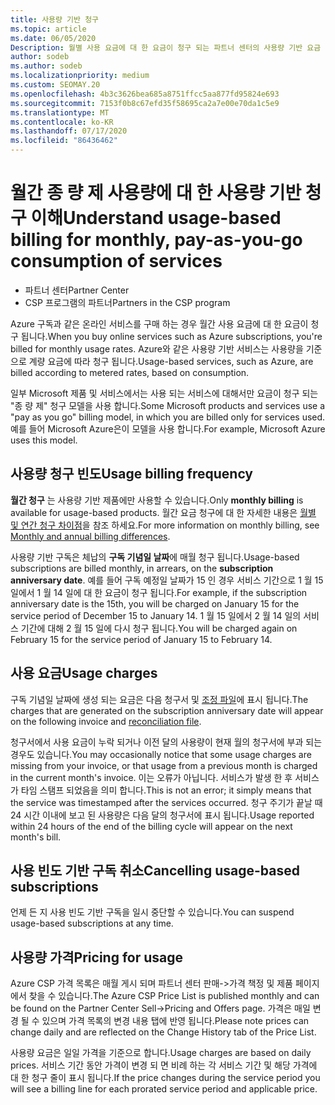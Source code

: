```yaml
---
title: 사용량 기반 청구
ms.topic: article
ms.date: 06/05/2020
Description: 월별 사용 요금에 대 한 요금이 청구 되는 파트너 센터의 사용량 기반 요금 청구에 대해 자세히 알아보세요.
author: sodeb
ms.author: sodeb
ms.localizationpriority: medium
ms.custom: SEOMAY.20
ms.openlocfilehash: 4b3c3626bea685a8751ffcc5aa877fd95824e693
ms.sourcegitcommit: 7153f0b8c67efd35f58695ca2a7e00e70da1c5e9
ms.translationtype: MT
ms.contentlocale: ko-KR
ms.lasthandoff: 07/17/2020
ms.locfileid: "86436462"
---
```

# <a name="understand-usage-based-billing-for-monthly-pay-as-you-go-consumption-of-services"></a><span data-ttu-id="53a40-103">월간 종 량 제 사용량에 대 한 사용량 기반 청구 이해</span><span class="sxs-lookup"><span data-stu-id="53a40-103">Understand usage-based billing for monthly, pay-as-you-go consumption of services</span></span>

- <span data-ttu-id="53a40-104">파트너 센터</span><span class="sxs-lookup"><span data-stu-id="53a40-104">Partner Center</span></span>
- <span data-ttu-id="53a40-105">CSP 프로그램의 파트너</span><span class="sxs-lookup"><span data-stu-id="53a40-105">Partners in the CSP program</span></span>

<span data-ttu-id="53a40-106">Azure 구독과 같은 온라인 서비스를 구매 하는 경우 월간 사용 요금에 대 한 요금이 청구 됩니다.</span><span class="sxs-lookup"><span data-stu-id="53a40-106">When you buy online services such as Azure subscriptions, you're billed for monthly usage rates.</span></span> <span data-ttu-id="53a40-107">Azure와 같은 사용량 기반 서비스는 사용량을 기준으로 계량 요금에 따라 청구 됩니다.</span><span class="sxs-lookup"><span data-stu-id="53a40-107">Usage-based services, such as Azure, are billed according to metered rates, based on consumption.</span></span>

<span data-ttu-id="53a40-108">일부 Microsoft 제품 및 서비스에서는 사용 되는 서비스에 대해서만 요금이 청구 되는 "종 량 제" 청구 모델을 사용 합니다.</span><span class="sxs-lookup"><span data-stu-id="53a40-108">Some Microsoft products and services use a "pay as you go" billing model, in which you are billed only for services used.</span></span> <span data-ttu-id="53a40-109">예를 들어 Microsoft Azure은이 모델을 사용 합니다.</span><span class="sxs-lookup"><span data-stu-id="53a40-109">For example, Microsoft Azure uses this model.</span></span> 

## <a name="usage-billing-frequency"></a><span data-ttu-id="53a40-110">사용량 청구 빈도</span><span class="sxs-lookup"><span data-stu-id="53a40-110">Usage billing frequency</span></span>

<span data-ttu-id="53a40-111">**월간 청구** 는 사용량 기반 제품에만 사용할 수 있습니다.</span><span class="sxs-lookup"><span data-stu-id="53a40-111">Only **monthly billing** is available for usage-based products.</span></span> <span data-ttu-id="53a40-112">월간 요금 청구에 대 한 자세한 내용은 [월별 및 연간 청구 차이점](billing-annual-monthly.md)을 참조 하세요.</span><span class="sxs-lookup"><span data-stu-id="53a40-112">For more information on monthly billing, see [Monthly and annual billing differences](billing-annual-monthly.md).</span></span>

<span data-ttu-id="53a40-113">사용량 기반 구독은 체납의 **구독 기념일 날짜**에 매월 청구 됩니다.</span><span class="sxs-lookup"><span data-stu-id="53a40-113">Usage-based subscriptions are billed monthly, in arrears, on the **subscription anniversary date**.</span></span> <span data-ttu-id="53a40-114">예를 들어 구독 예정일 날짜가 15 인 경우 서비스 기간으로 1 월 15 일에서 1 월 14 일에 대 한 요금이 청구 됩니다.</span><span class="sxs-lookup"><span data-stu-id="53a40-114">For example, if the subscription anniversary date is the 15th, you will be charged on January 15 for the service period of December 15 to January 14.</span></span> <span data-ttu-id="53a40-115">1 월 15 일에서 2 월 14 일의 서비스 기간에 대해 2 월 15 일에 다시 청구 됩니다.</span><span class="sxs-lookup"><span data-stu-id="53a40-115">You will be charged again on February 15 for the service period of January 15 to February 14.</span></span>

## <a name="usage-charges"></a><span data-ttu-id="53a40-116">사용 요금</span><span class="sxs-lookup"><span data-stu-id="53a40-116">Usage charges</span></span>

<span data-ttu-id="53a40-117">구독 기념일 날짜에 생성 되는 요금은 다음 청구서 및 [조정 파일](usage-based-recon-files.md)에 표시 됩니다.</span><span class="sxs-lookup"><span data-stu-id="53a40-117">The charges that are generated on the subscription anniversary date will appear on the following invoice and [reconciliation file](usage-based-recon-files.md).</span></span>

<span data-ttu-id="53a40-118">청구서에서 사용 요금이 누락 되거나 이전 달의 사용량이 현재 월의 청구서에 부과 되는 경우도 있습니다.</span><span class="sxs-lookup"><span data-stu-id="53a40-118">You may occasionally notice that some usage charges are missing from your invoice, or that usage from a previous month is charged in the current month's invoice.</span></span> <span data-ttu-id="53a40-119">이는 오류가 아닙니다. 서비스가 발생 한 후 서비스가 타임 스탬프 되었음을 의미 합니다.</span><span class="sxs-lookup"><span data-stu-id="53a40-119">This is not an error; it simply means that the service was timestamped after the services occurred.</span></span> <span data-ttu-id="53a40-120">청구 주기가 끝날 때 24 시간 이내에 보고 된 사용량은 다음 달의 청구서에 표시 됩니다.</span><span class="sxs-lookup"><span data-stu-id="53a40-120">Usage reported within 24 hours of the end of the billing cycle will appear on the next month's bill.</span></span>

## <a name="cancelling-usage-based-subscriptions"></a><span data-ttu-id="53a40-121">사용 빈도 기반 구독 취소</span><span class="sxs-lookup"><span data-stu-id="53a40-121">Cancelling usage-based subscriptions</span></span>

<span data-ttu-id="53a40-122">언제 든 지 사용 빈도 기반 구독을 일시 중단할 수 있습니다.</span><span class="sxs-lookup"><span data-stu-id="53a40-122">You can suspend usage-based subscriptions at any time.</span></span>

## <a name="pricing-for-usage"></a><span data-ttu-id="53a40-123">사용량 가격</span><span class="sxs-lookup"><span data-stu-id="53a40-123">Pricing for usage</span></span>

<span data-ttu-id="53a40-124">Azure CSP 가격 목록은 매월 게시 되며 파트너 센터 판매->가격 책정 및 제품 페이지에서 찾을 수 있습니다.</span><span class="sxs-lookup"><span data-stu-id="53a40-124">The Azure CSP Price List is published monthly and can be found on the Partner Center Sell->Pricing and Offers page.</span></span> <span data-ttu-id="53a40-125">가격은 매일 변경 될 수 있으며 가격 목록의 변경 내용 탭에 반영 됩니다.</span><span class="sxs-lookup"><span data-stu-id="53a40-125">Please note prices can change daily and are reflected on the Change History tab of the Price List.</span></span>

<span data-ttu-id="53a40-126">사용량 요금은 일일 가격을 기준으로 합니다.</span><span class="sxs-lookup"><span data-stu-id="53a40-126">Usage charges are based on daily prices.</span></span> <span data-ttu-id="53a40-127">서비스 기간 동안 가격이 변경 되 면 비례 하는 각 서비스 기간 및 해당 가격에 대 한 청구 줄이 표시 됩니다.</span><span class="sxs-lookup"><span data-stu-id="53a40-127">If the price changes during the service period you will see a billing line for each prorated service period and applicable price.</span></span>
